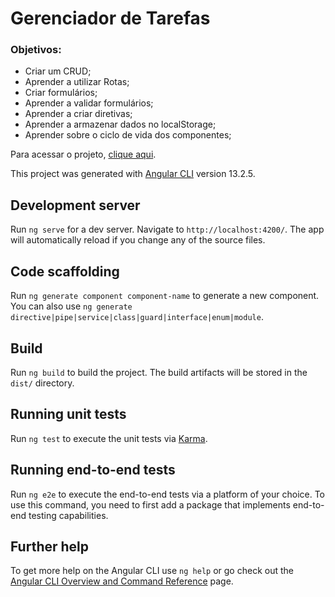 # Gerenciador de Tarefas

### Objetivos:
- Criar um CRUD;
- Aprender a utilizar Rotas;
- Criar formulários;
- Aprender a validar formulários;
- Aprender a criar diretivas;
- Aprender a armazenar dados no localStorage;
- Aprender sobre o ciclo de vida dos componentes;

Para acessar o projeto, [clique aqui](https://angular-gerenciador-de-tarefas.netlify.app/tarefas/listar).

This project was generated with [Angular CLI](https://github.com/angular/angular-cli) version 13.2.5.

## Development server

Run `ng serve` for a dev server. Navigate to `http://localhost:4200/`. The app will automatically reload if you change any of the source files.

## Code scaffolding

Run `ng generate component component-name` to generate a new component. You can also use `ng generate directive|pipe|service|class|guard|interface|enum|module`.

## Build

Run `ng build` to build the project. The build artifacts will be stored in the `dist/` directory.

## Running unit tests

Run `ng test` to execute the unit tests via [Karma](https://karma-runner.github.io).

## Running end-to-end tests

Run `ng e2e` to execute the end-to-end tests via a platform of your choice. To use this command, you need to first add a package that implements end-to-end testing capabilities.

## Further help

To get more help on the Angular CLI use `ng help` or go check out the [Angular CLI Overview and Command Reference](https://angular.io/cli) page.
